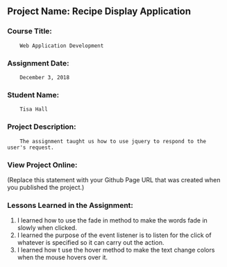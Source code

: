 ## Project Name:  Recipe Display Application

### Course Title:
        Web Application Development

### Assignment Date: 
        December 3, 2018

### Student Name:  
        Tisa Hall

### Project Description:
        The assignment taught us how to use jquery to respond to the user's request. 

### View Project Online:
(Replace this statement with your Github Page URL that was created when you 
 published the project.)

### Lessons Learned in the Assignment:
1. I learned how to use the fade in method to make the words fade in slowly when clicked.
2. I learned the purpose of the event listener is to listen for the click of whatever is specified so it can carry out the action.
3. I learned how t use the hover method to make the text change colors when the mouse hovers over it.


